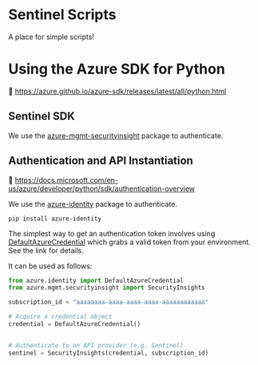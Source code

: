 # Sentinel Scripts
A place for simple scripts!

# Using the Azure SDK for Python
:link: https://azure.github.io/azure-sdk/releases/latest/all/python.html

## Sentinel SDK
We use the [azure-mgmt-securityinsight](https://github.com/Azure/azure-sdk-for-python/tree/main/sdk/securityinsight/azure-mgmt-securityinsight) package to authenticate.

## Authentication and API Instantiation
:link: https://docs.microsoft.com/en-us/azure/developer/python/sdk/authentication-overview

We use the [azure-identity](https://github.com/Azure/azure-sdk-for-python/tree/main/sdk/identity/azure-identity) package to authenticate.

```terminal
pip install azure-identity
```

The simplest way to get an authentication token involves using [DefaultAzureCredential](https://docs.microsoft.com/python/api/azure-identity/azure.identity.defaultazurecredential) which grabs a valid token from your environment. See the link for details.

It can be used as follows:

```python
from azure.identity import DefaultAzureCredential
from azure.mgmt.securityinsight import SecurityInsights

subscription_id = "aaaaaaaa-aaaa-aaaa-aaaa-aaaaaaaaaaaa"

# Acquire a credential object
credential = DefaultAzureCredential()


# Authenticate to an API provider (e.g. Sentinel)
sentinel = SecurityInsights(credential, subscription_id)
```

